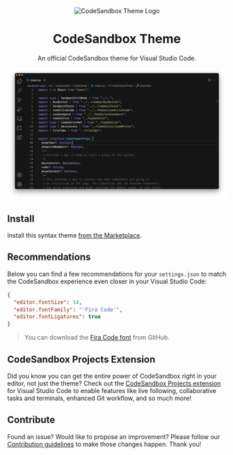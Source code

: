 <div align="center"><img src="https://user-images.githubusercontent.com/1891339/162010428-a210edd1-c0b8-4f12-9809-a299ded19a41.png" width="120" alt="CodeSandbox Theme Logo" />
  <h1 align="center">CodeSandbox Theme</h1>
  <p align="center">An official CodeSandbox theme for Visual Studio Code.</p>
</div>

<img src="https://github.com/codesandbox/vscode-theme/raw/HEAD/media/preview.png" alt="Theme preview in Visual Studio Code" />

## Install

Install this syntax theme [from the Marketplace][theme-install].

## Recommendations

Below you can find a few recommendations for your `settings.json` to match the CodeSandbox experience even closer in your Visual Studio Code:

```json
{
  "editor.fontSize": 14,
  "editor.fontFamily": "'Fira Code'",
  "editor.fontLigatures": true
}
```

> You can download the [Fira Code font][fira-code-install] from GitHub.

## CodeSandbox Projects Extension

Did you know you can get the entire power of CodeSandbox right in your editor, not just the theme? Check out the [CodeSandbox Projects extension][projects-install] for Visual Studio Code to enable features like live following, collaborative tasks and terminals, enhanced Git workflow, and so much more!

## Contribute

Found an issue? Would like to propose an improvement? Please follow our [Contribution guidelines](https://github.com/codesandbox/vscode-theme/blob/HEAD/CONTRIBUTING.md) to make those changes happen. Thank you!

[theme-install]: https://marketplace.visualstudio.com/items?itemName=CodeSandbox-io.codesandbox-projects-theme
[fira-code-install]: https://github.com/tonsky/FiraCode
[projects-install]: https://marketplace.visualstudio.com/items?itemName=CodeSandbox-io.codesandbox-projects
